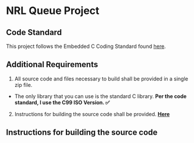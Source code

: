 # NRL Queue Project

## Code Standard
This project follows the Embedded C Coding Standard found [here](https://barrgroup.com/sites/default/files/barr_c_coding_standard_2018.pdf).

## Additional Requirements
1. All source code and files necessary to build shall be provided in a single zip file.
* The only library that you can use is the standard C library. **Per the code standard, I use the C99 ISO Version. ✅**
2. Instructions for building the source code shall be provided. **[Here](https://github.com/whowe444/nrl_queue_project/edit/main/README.md#instructions-for-building-the-source-code)**


## Instructions for building the source code

